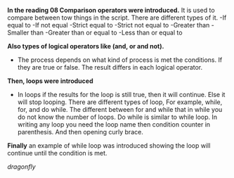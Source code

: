  **In the reading 08 Comparison operators were introduced.**
It is used to compare between tow things in the script. There are different types of it. 
-If equal to
-If not equal
-Strict equal to 
-Strict not equal to 
-Greater than
-Smaller than
-Greater than or equal to 
-Less than or equal to

**Also types of logical operators like (and, or and not).**
- The process depends on what kind of process is met the conditions. If they are true or false. The result differs in each logical operator. 

**Then, loops were introduced**
- In loops if the results for the loop is still true, then it will continue. Else it will stop looping. There are different types of loop, For example, while, for, and do while. The different between for and while that in while you do not know the number of loops. Do while is similar to while loop. In writing any loop you need the loop name then condition counter in parenthesis. And then opening curly brace.  

**Finally** an example of while loop was introduced showing the loop will continue until the condition is met. 


*dragonfly*






